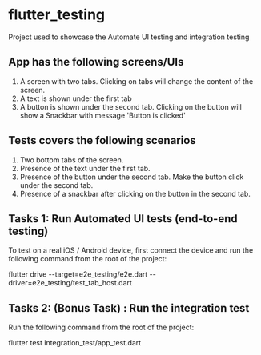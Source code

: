 # flutter_testing

Project used to showcase the Automate UI testing and integration testing

## App has the following screens/UIs
1. A screen with two tabs. Clicking on tabs will change the content of the screen.
2. A text is shown under the first tab
3. A button is shown under the second tab. Clicking on the button will show a Snackbar with message 'Button is clicked'

## Tests covers the following scenarios
1. Two bottom tabs of the screen.
2. Presence of the text under the first tab.
3. Presence of the button under the second tab. Make the button click under the second tab.
4. Presence of a snackbar after clicking on the button in the second tab.

## Tasks 1: Run Automated UI tests (end-to-end testing)
To test on a real iOS / Android device, first connect the device and run the following command from the root of the project:

flutter drive  --target=e2e_testing/e2e.dart --driver=e2e_testing/test_tab_host.dart

## Tasks 2: (Bonus Task) : Run the integration test
Run the following command from the root of the project:

flutter test integration_test/app_test.dart
